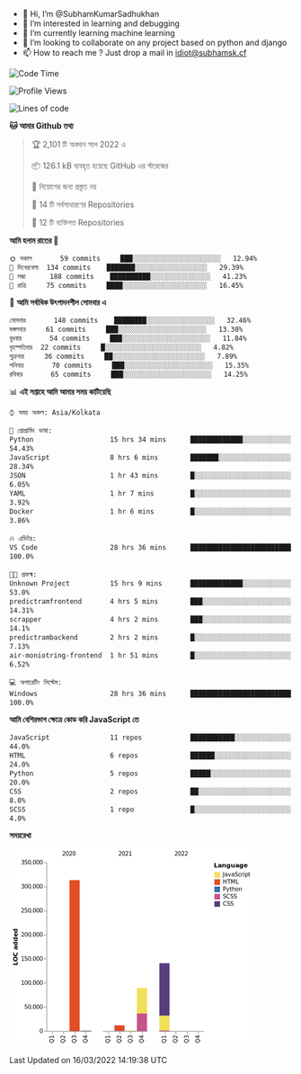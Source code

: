 - 👋 Hi, I’m @SubhamKumarSadhukhan
- 👀 I’m interested in learning and debugging
- 🌱 I’m currently learning machine learning
- 💞️ I’m looking to collaborate on any project based on python and django
- 📫 How to reach me ?
      Just drop a mail in idiot@subhamsk.cf

<!---
SubhamKumarSadhukhan/SubhamKumarSadhukhan is a ✨ special ✨ repository because its `README.md` (this file) appears on your GitHub profile.
You can click the Preview link to take a look at your changes.
--->


<!--START_SECTION:waka-->
![Code Time](http://img.shields.io/badge/Code%20Time-268%20hrs%2018%20mins-blue)

![Profile Views](http://img.shields.io/badge/%E0%A6%AA%E0%A7%8D%E0%A6%B0%E0%A7%8B%E0%A6%AB%E0%A6%BE%E0%A6%87%E0%A6%B2%20%E0%A6%A6%E0%A6%B0%E0%A7%8D%E0%A6%B6%E0%A6%A8-0-blue)

![Lines of code](https://img.shields.io/badge/%E0%A6%B9%E0%A7%8D%E0%A6%AF%E0%A6%BE%E0%A6%B2%E0%A7%8B%20%E0%A6%93%E0%A6%AF%E0%A6%BC%E0%A6%BE%E0%A6%B0%E0%A7%8D%E0%A6%B2%E0%A7%8D%E0%A6%A1%20%E0%A6%A5%E0%A7%87%E0%A6%95%E0%A7%87%20%E0%A6%86%E0%A6%AE%E0%A6%BF%20%E0%A6%B2%E0%A6%BF%E0%A6%96%E0%A7%87%E0%A6%9B%E0%A6%BF-557%20Thousand%20%E0%A6%95%E0%A7%8B%E0%A6%A1%E0%A7%87%E0%A6%B0%20%E0%A6%B2%E0%A6%BE%E0%A6%87%E0%A6%A8-blue)

**🐱 আমার Github তথ্য** 

> 🏆 2,101 টি অবদান সাল 2022 এ
 > 
> 📦 126.1 kB ব্যবহৃত হয়েছে GitHub এর স্টরেজের 
 > 
> 🚫 নিয়োগের জন্য প্রস্তুত নয়
 > 
> 📜 14 টি সর্বসাধারণের Repositories 
 > 
> 🔑 12 টি ব্যক্তিগত Repositories  
 > 
**আমি হলাম রাতের 🦉** 

```text
🌞 সকাল       59 commits     ███░░░░░░░░░░░░░░░░░░░░░░   12.94% 
🌆 দিনেরবেলা  134 commits    ███████░░░░░░░░░░░░░░░░░░   29.39% 
🌃 সন্ধা      188 commits    ██████████░░░░░░░░░░░░░░░   41.23% 
🌙 রাত্রি     75 commits     ████░░░░░░░░░░░░░░░░░░░░░   16.45%

```
📅 **আমি সর্বাধিক উৎপাদনশীল সোমবার এ** 

```text
সোমবার       148 commits    ████████░░░░░░░░░░░░░░░░░   32.46% 
মঙ্গলবার     61 commits     ███░░░░░░░░░░░░░░░░░░░░░░   13.38% 
বুধবার       54 commits     ███░░░░░░░░░░░░░░░░░░░░░░   11.84% 
বৃহস্পতিবার  22 commits     █░░░░░░░░░░░░░░░░░░░░░░░░   4.82% 
শুক্রবার     36 commits     ██░░░░░░░░░░░░░░░░░░░░░░░   7.89% 
শনিবার       70 commits     ███░░░░░░░░░░░░░░░░░░░░░░   15.35% 
রবিবার       65 commits     ███░░░░░░░░░░░░░░░░░░░░░░   14.25%

```


📊 **এই সপ্তাহে আমি আমার সময় কাটিয়েছি** 

```text
⌚︎ সময় অঞ্চল: Asia/Kolkata

💬 প্রোগ্রামিং ভাষা: 
Python                   15 hrs 34 mins      █████████████░░░░░░░░░░░░   54.43% 
JavaScript               8 hrs 6 mins        ███████░░░░░░░░░░░░░░░░░░   28.34% 
JSON                     1 hr 43 mins        █░░░░░░░░░░░░░░░░░░░░░░░░   6.05% 
YAML                     1 hr 7 mins         █░░░░░░░░░░░░░░░░░░░░░░░░   3.92% 
Docker                   1 hr 6 mins         █░░░░░░░░░░░░░░░░░░░░░░░░   3.86%

🔥 এডিটর: 
VS Code                  28 hrs 36 mins      █████████████████████████   100.0%

🐱‍💻 প্রকল্ম: 
Unknown Project          15 hrs 9 mins       █████████████░░░░░░░░░░░░   53.0% 
predictramfrontend       4 hrs 5 mins        ███░░░░░░░░░░░░░░░░░░░░░░   14.31% 
scrapper                 4 hrs 2 mins        ███░░░░░░░░░░░░░░░░░░░░░░   14.1% 
predictrambackend        2 hrs 2 mins        █░░░░░░░░░░░░░░░░░░░░░░░░   7.13% 
air-moniotring-frontend  1 hr 51 mins        █░░░░░░░░░░░░░░░░░░░░░░░░   6.52%

💻 অপারেটিং সিস্টেম: 
Windows                  28 hrs 36 mins      █████████████████████████   100.0%

```

**আমি বেশিরভাগ ক্ষেত্রে কোড করি JavaScript তে** 

```text
JavaScript               11 repos            ███████████░░░░░░░░░░░░░░   44.0% 
HTML                     6 repos             ██████░░░░░░░░░░░░░░░░░░░   24.0% 
Python                   5 repos             █████░░░░░░░░░░░░░░░░░░░░   20.0% 
CSS                      2 repos             ██░░░░░░░░░░░░░░░░░░░░░░░   8.0% 
SCSS                     1 repo              █░░░░░░░░░░░░░░░░░░░░░░░░   4.0%

```


**সময়রেখা**

![Chart not found](https://raw.githubusercontent.com/SubhamKumarSadhukhan/SubhamKumarSadhukhan/main/charts/bar_graph.png) 


 Last Updated on 16/03/2022 14:19:38 UTC
<!--END_SECTION:waka-->
